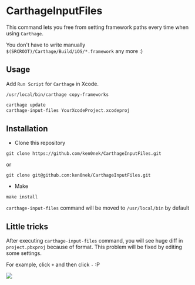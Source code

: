 # CarthageInputFiles

This command lets you free from setting framework paths every time when using `Carthage`.

You don't have to write manually `$(SRCROOT)/Carthage/Build/iOS/*.framework` any more :)

## Usage

Add `Run Script` for `Carthage` in Xcode.

`/usr/local/bin/carthage copy-frameworks`

```swift
carthage update
carthage-input-files YourXcodeProject.xcodeproj
```

## Installation

- Clone this repository

`git clone https://github.com/ken0nek/CarthageInputFiles.git`

or

`git clone git@github.com:ken0nek/CarthageInputFiles.git`

- Make

`make install`

`carthage-input-files` command will be moved to `/usr/local/bin` by default

## Little tricks

After executing `carthage-input-files` command, you will see huge diff in `project.pbxproj` because of format.
This problem will be fixed by editing some settings.

For example, click `+` and then click `-` :P

![](./Resources/work-around.gif)
